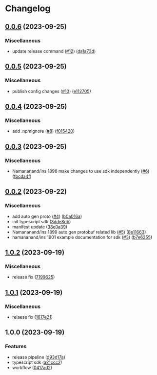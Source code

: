 # Changelog

## [0.0.6](https://github.com/instill-ai/typescript-sdk/compare/@instill-ai/typescript-sdk-v0.0.5...@instill-ai/typescript-sdk-v0.0.6) (2023-09-25)


### Miscellaneous

* update release command ([#12](https://github.com/instill-ai/typescript-sdk/issues/12)) ([da1a73d](https://github.com/instill-ai/typescript-sdk/commit/da1a73da6c8c7aa116ff26e293b8c940da0efb6c))

## [0.0.5](https://github.com/instill-ai/typescript-sdk/compare/@instill-ai/typescript-sdk-v0.0.4...@instill-ai/typescript-sdk-v0.0.5) (2023-09-25)


### Miscellaneous

* publish config changes ([#10](https://github.com/instill-ai/typescript-sdk/issues/10)) ([e112705](https://github.com/instill-ai/typescript-sdk/commit/e112705aef6a768460e3b4dfe710ccbb7ef7db1d))

## [0.0.4](https://github.com/instill-ai/typescript-sdk/compare/@instill-ai/typescript-sdk-v0.0.3...@instill-ai/typescript-sdk-v0.0.4) (2023-09-25)


### Miscellaneous

* add .npmignore ([#8](https://github.com/instill-ai/typescript-sdk/issues/8)) ([f015420](https://github.com/instill-ai/typescript-sdk/commit/f015420ad4b824e039107224d42db7a7baa82fa8))

## [0.0.3](https://github.com/instill-ai/typescript-sdk/compare/@instill-ai/typescript-sdk-v0.0.2...@instill-ai/typescript-sdk-v0.0.3) (2023-09-25)


### Miscellaneous

* Namananand/ins 1898 make changes to use sdk independently ([#6](https://github.com/instill-ai/typescript-sdk/issues/6)) ([fbcda4f](https://github.com/instill-ai/typescript-sdk/commit/fbcda4fc9205f189999342194334e86c7747d2ab))

## [0.0.2](https://github.com/instill-ai/typescript-sdk/compare/@instill-ai/typescript-sdk-v0.0.1...@instill-ai/typescript-sdk-v0.0.2) (2023-09-22)


### Miscellaneous

* add auto gen proto ([#4](https://github.com/instill-ai/typescript-sdk/issues/4)) ([b0a016a](https://github.com/instill-ai/typescript-sdk/commit/b0a016a43a7b9a4c89d1f2118ac8f7f603f844d6))
* init typescript sdk ([3dde8db](https://github.com/instill-ai/typescript-sdk/commit/3dde8db9da46d13563824c3d1c2e6e666f9f4438))
* manifest update ([38e0a39](https://github.com/instill-ai/typescript-sdk/commit/38e0a392bebea0283b8854481532761e1ecee581))
* Namananand/ins 1899 auto gen protobuf related lib ([#5](https://github.com/instill-ai/typescript-sdk/issues/5)) ([8e11663](https://github.com/instill-ai/typescript-sdk/commit/8e11663dccfd4fc6a3d5ef5a8d1d3a6538bf67b8))
* namananand/ins 1901 example documentation for sdk ([#3](https://github.com/instill-ai/typescript-sdk/issues/3)) ([b7e6255](https://github.com/instill-ai/typescript-sdk/commit/b7e6255a379b2dbf189ac9fb94c8cbdaab6c8d3b))

## [1.0.2](https://github.com/instill-ai/typescript-sdk/compare/@instill-ai/typescript-sdk-v1.0.1...@instill-ai/typescript-sdk-v1.0.2) (2023-09-19)


### Miscellaneous

* release fix ([7199625](https://github.com/instill-ai/typescript-sdk/commit/7199625a2a98aef667d2fbc8ffbf36928eff8ac5))

## [1.0.1](https://github.com/instill-ai/typescript-sdk/compare/@instill-ai/typescript-sdk-v1.0.0...@instill-ai/typescript-sdk-v1.0.1) (2023-09-19)


### Miscellaneous

* relaese fix ([1617e21](https://github.com/instill-ai/typescript-sdk/commit/1617e2102dee0bbe152f735add1bd968e245fff6))

## 1.0.0 (2023-09-19)


### Features

* release pipeline ([d93d17a](https://github.com/instill-ai/typescript-sdk/commit/d93d17a6a518d470eecc09a95bab70ba9eed0c0c))
* typescript sdk ([a21ccc2](https://github.com/instill-ai/typescript-sdk/commit/a21ccc2a392d867c6a50e5a709cc4294dc2fd4f0))
* workflow ([0417ad2](https://github.com/instill-ai/typescript-sdk/commit/0417ad2006bc82b0e6f7d47159c2c07ebd23a6c3))
